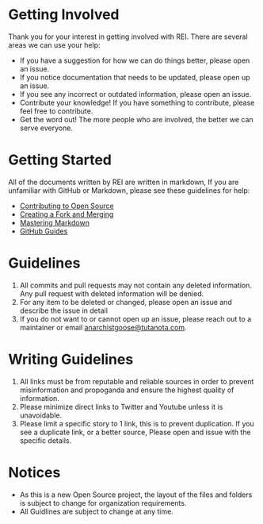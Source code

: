 # Getting Involved

Thank you for your interest in getting involved with REI. There are several areas we can use your help:

- If you have a suggestion for how we can do things better, please open an issue.
- If you notice documentation that needs to be updated, please open up an issue.
- If you see any incorrect or outdated information, please open an issue.
- Contribute your knowledge! If you have something to contribute, please feel free to contribute.
- Get the word out! The more people who are involved, the better we can serve everyone.

# Getting Started

All of the documents written by REI are written in markdown, If you are unfamiliar with GitHub or Markdown, please see these guidelines for help:
 
- [Contributing to Open Source](https://opensource.guide/how-to-contribute/)
- [Creating a Fork and Merging](https://guides.github.com/activities/forking/)
- [Mastering Markdown](https://guides.github.com/features/mastering-markdown/)
- [GitHub Guides](https://guides.github.com/)

# Guidelines

1. All commits and pull requests may not contain any deleted information. Any pull request with deleted information will be denied.
2. For any item to be deleted or changed, please open an issue and describe the issue in detail
3. If you do not want to or cannot open up an issue, please reach out to a maintainer or email anarchistgoose@tutanota.com.

# Writing Guidelines

1. All links must be from reputable and reliable sources in order to prevent misinformation and propoganda and ensure the highest quality of information.
2. Please minimize direct links to Twitter and Youtube unless it is unavoidable.
3. Please limit a specific story to 1 link, this is to prevent duplication. If you see a duplicate link, or a better source, Please open and issue with the specific details.

# Notices

- As this is a new Open Source project, the layout of the files and folders is subject to change for organization requirements. 
- All Guidlines are subject to change at any time.
